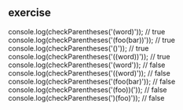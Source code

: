 ## exercise 

console.log(checkParentheses('(word)')); // true
console.log(checkParentheses('(foo(bar))')); // true
console.log(checkParentheses('()')); // true
console.log(checkParentheses('((word))')); // true
console.log(checkParentheses('(word')); // false
console.log(checkParentheses('((word)')); // false
console.log(checkParentheses('(foo(bar)')); // false
console.log(checkParentheses('(foo))(')); // false
console.log(checkParentheses(')(foo)')); // false
